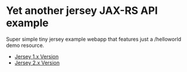 # Yet another jersey JAX-RS API example

Super simple tiny jersey example webapp that features just a /helloworld demo resource.

* [Jersey 1.x Version](https://github.com/Jotschi/jersey-webapp-example/tree/jersey-1.x)
* [Jersey 2.x Version](https://github.com/Jotschi/jersey-webapp-example/tree/jersey-2.x)
